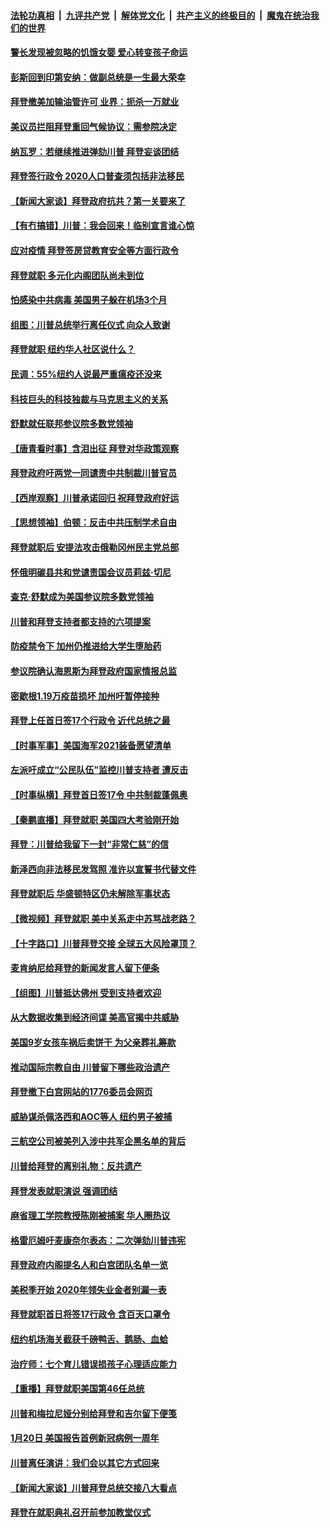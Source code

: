 

####  [法轮功真相](../../../../basic/blob/master/README.md?t=01220401) &nbsp;|&nbsp; [九评共产党](../../../../9ping.md/blob/master/README.md?t=01220401) &nbsp;|&nbsp; [解体党文化](../../../../jtdwh.md/blob/master/README.md?t=01220401)  &nbsp;|&nbsp; [共产主义的终极目的](../../../../gczydzjmd.md/blob/master/README.md?t=01220401) &nbsp;|&nbsp; [魔鬼在统治我们的世界](../../../../mgztzwmdsj.md/blob/master/README.md?t=01220401) 

#### [警长发现被忽略的饥饿女婴 爱心转变孩子命运](../pages/nsc412/n12702751.md?t=01220401) 

#### [彭斯回到印第安纳：做副总统是一生最大荣幸](../pages/nsc412/n12703355.md?t=01220401) 

#### [拜登撤美加输油管许可 业界：扼杀一万就业](../pages/nsc412/n12703241.md?t=01220401) 

#### [美议员拦阻拜登重回气候协议：需参院决定](../pages/nsc412/n12703290.md?t=01220401) 

#### [纳瓦罗：若继续推进弹劾川普 拜登妄谈团结](../pages/nsc412/n12703201.md?t=01220401) 

#### [拜登签行政令 2020人口普查须包括非法移民](../pages/nsc412/n12703072.md?t=01220401) 

#### [【新闻大家谈】拜登政府抗共？第一关要来了](../pages/nsc412/n12703037.md?t=01220401) 

#### [【有冇搞错】川普：我会回来！临别宣言谁心惊](../pages/nsc412/n12701187.md?t=01220401) 

#### [应对疫情 拜登签房贷教育安全等方面行政令](../pages/nsc412/n12702968.md?t=01220401) 

#### [拜登就职 多元化内阁团队尚未到位](../pages/nsc412/n12700826.md?t=01220401) 

#### [怕感染中共病毒 美国男子躲在机场3个月](../pages/nsc412/n12702461.md?t=01220401) 

#### [组图：川普总统举行离任仪式 向众人致谢](../pages/nsc412/n12702247.md?t=01220401) 

#### [拜登就职  纽约华人社区说什么？](../pages/nsc412/n12701953.md?t=01220401) 

#### [民调：55%纽约人说最严重瘟疫还没来](../pages/nsc412/n12701998.md?t=01220401) 

#### [科技巨头的科技独裁与马克思主义的关系](../pages/nsc412/n12701864.md?t=01220401) 

#### [舒默就任联邦参议院多数党领袖](../pages/nsc412/n12701947.md?t=01220401) 

#### [【唐青看时事】含泪出征 拜登对华政策观察](../pages/nsc412/n12702067.md?t=01220401) 

#### [拜登政府吁两党一同谴责中共制裁川普官员](../pages/nsc412/n12701922.md?t=01220401) 

#### [【西岸观察】川普承诺回归 祝拜登政府好运](../pages/nsc412/n12701921.md?t=01220401) 

#### [【思想领袖】伯顿：反击中共压制学术自由](../pages/nsc412/n12607404.md?t=01220401) 

#### [拜登就职后 安提法攻击俄勒冈州民主党总部](../pages/nsc412/n12701791.md?t=01220401) 

#### [怀俄明碳县共和党谴责国会议员莉兹·切尼](../pages/nsc412/n12701964.md?t=01220401) 

#### [查克·舒默成为美国参议院多数党领袖](../pages/nsc412/n12701772.md?t=01220401) 

#### [川普和拜登支持者都支持的六项提案](../pages/nsc412/n12701666.md?t=01220401) 

#### [防疫禁令下 加州仍推进给大学生堕胎药](../pages/nsc412/n12701763.md?t=01220401) 

#### [参议院确认海恩斯为拜登政府国家情报总监](../pages/nsc412/n12701705.md?t=01220401) 

#### [密歇根1.19万疫苗损坏 加州吁暂停接种](../pages/nsc412/n12701333.md?t=01220401) 

#### [拜登上任首日签17个行政令 近代总统之最](../pages/nsc412/n12701194.md?t=01220401) 

#### [【时事军事】美国海军2021装备愿望清单](../pages/nsc412/n12698484.md?t=01220401) 

#### [左派吁成立“公民队伍”监控川普支持者 遭反击](../pages/nsc412/n12701518.md?t=01220401) 

#### [【时事纵横】拜登首日签17令 中共制裁蓬佩奥](../pages/nsc412/n12701275.md?t=01220401) 

#### [【秦鹏直播】拜登就职 美国四大考验刚开始](../pages/nsc412/n12701423.md?t=01220401) 

#### [拜登：川普给我留下一封“非常仁慈”的信](../pages/nsc412/n12701395.md?t=01220401) 

#### [新泽西向非法移民发驾照 准许以宣誓书代替文件](../pages/nsc412/n12701093.md?t=01220401) 

#### [拜登就职后 华盛顿特区仍未解除军事状态](../pages/nsc412/n12700991.md?t=01220401) 

#### [【微视频】拜登就职 美中关系走中苏骂战老路？](../pages/nsc412/n12700648.md?t=01220401) 

#### [【十字路口】川普拜登交接 全球五大风险罩顶？](../pages/nsc412/n12701378.md?t=01220401) 

#### [麦肯纳尼给拜登的新闻发言人留下便条](../pages/nsc412/n12701319.md?t=01220401) 

#### [【组图】川普抵达佛州 受到支持者欢迎](../pages/nsc412/n12701208.md?t=01220401) 

#### [从大数据收集到经济间谍 美高官揭中共威胁](../pages/nsc412/n12701202.md?t=01220401) 

#### [美国9岁女孩车祸后卖饼干 为父亲葬礼筹款](../pages/nsc412/n12700562.md?t=01220401) 

#### [推动国际宗教自由  川普留下哪些政治遗产](../pages/nsc412/n12701092.md?t=01220401) 

#### [拜登撤下白宫网站的1776委员会网页](../pages/nsc412/n12701141.md?t=01220401) 

#### [威胁谋杀佩洛西和AOC等人 纽约男子被捕](../pages/nsc412/n12701106.md?t=01220401) 

#### [三航空公司被美列入涉中共军企黑名单的背后](../pages/nsc412/n12701022.md?t=01220401) 

#### [川普给拜登的离别礼物：反共遗产](../pages/nsc412/n12700601.md?t=01220401) 

#### [拜登发表就职演说 强调团结](../pages/nsc412/n12701028.md?t=01220401) 

#### [麻省理工学院教授陈刚被捕案 华人圈热议](../pages/nsc412/n12699417.md?t=01220401) 

#### [格雷厄姆吁麦康奈尔表态：二次弹劾川普违宪](../pages/nsc412/n12700942.md?t=01220401) 

#### [拜登政府内阁提名人和白宫团队名单一览](../pages/nsc412/n12700909.md?t=01220401) 

#### [美税季开始 2020年领失业金者别漏一表](../pages/nsc412/n12699212.md?t=01220401) 

#### [拜登就职首日将签17行政令 含百天口罩令](../pages/nsc412/n12700788.md?t=01220401) 

#### [纽约机场海关截获千磅鸭舌、鹅肠、血蛤](../pages/nsc412/n12699424.md?t=01220401) 

#### [治疗师：七个育儿错误损孩子心理适应能力](../pages/nsc412/n12700390.md?t=01220401) 

#### [【重播】拜登就职美国第46任总统](../pages/nsc412/n12700689.md?t=01220401) 

#### [川普和梅拉尼娅分别给拜登和吉尔留下便笺](../pages/nsc412/n12700777.md?t=01220401) 

#### [1月20日 美国报告首例新冠病例一周年](../pages/nsc412/n12700088.md?t=01220401) 

#### [川普离任演讲：我们会以其它方式回来](../pages/nsc412/n12700685.md?t=01220401) 

#### [【新闻大家谈】川普拜登总统交接八大看点](../pages/nsc412/n12700609.md?t=01220401) 

#### [拜登在就职典礼召开前参加教堂仪式](../pages/nsc412/n12700291.md?t=01220401) 


